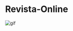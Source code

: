 # Revista-Online

![gif](https://github.com/atomicblonde89/Revista-Online/blob/main/assets/Apoyo%20Desaf%C3%ADo%20-%20Revista%20online/solucion_completa.gif)
